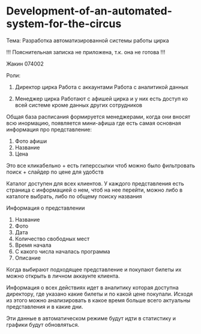 # Development-of-an-automated-system-for-the-circus
Тема: Разработка автоматизированной системы работы цирка

!!! Пояснительная записка не приложена, т.к. она не готова !!!

Жакин 074002
 
Роли:

1. Директор цирка
Работа с аккаунтами
Работа с аналитикой данных

2. Менеджер цирка
Работают с афишей цирка и у них есть доступ ко всей системе кроме данных других сотрудников

Общая база расписания формируется менеджерами, когда они вносят всю инормацию, появляется мини-афиша где есть самая основная информация про представление:
1. Фото афиши
2. Название
3. Цена

Это все кликабельно + есть гиперссылки чтоб можно было фильтровать поиск + слайдер по цене для удобств

Каталог доступен для всех клиентов.
У каждого представления есть страница с информацией о нем, чтоб на нее перейти, можно либо в каталоге выбрать, либо по общему поиску названия

Информация о представлении
1. Название
2. Фото
3. Дата
4. Количество свободных мест
5. Время начала
6. С какого числа началась программа
7. Описание

Когда выбирают подходящее представление и покупают билеты их можно открыть в личном аккаунте клиента.

Информация о всех действиях идет в аналитику которая доступна директору, где указано какие билеты и по какой цене покупали. Исходя из этого можно анализировать в какое время больше всего актуальны представления и в какие дни.

Эти данные в автоматическом режиме будут идти в статистику и графики будут обновляться.
